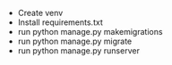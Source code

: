 - Create venv
- Install requirements.txt
- run python manage.py makemigrations
- run python manage.py migrate
- run python manage.py runserver
